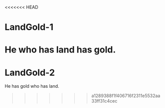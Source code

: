 <<<<<<< HEAD
# LandGold-1
He who has land has gold.
=======
# LandGold-2
He has gold who has land.
>>>>>>> a1289388f1f406716f2311e5532aa33ff31c4cec
